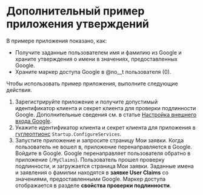 # <a name="additional-claims-sample-app"></a>Дополнительный пример приложения утверждений

В примере приложения показано, как:

* Получите заданные пользователем имя и фамилию из Google и храните утверждения о имени в значениях, предоставленных Google.
* Храните маркер доступа Google в @no__t пользователя (0).

Чтобы использовать пример приложения, выполните следующие действия.

1. Зарегистрируйте приложение и получите допустимый идентификатор клиента и секрет клиента для проверки подлинности Google. Дополнительные сведения см. в статье [Настройка внешнего входа Google](https://docs.microsoft.com/aspnet/core/security/authentication/social/google-logins).
1. Укажите идентификатор клиента и секрет клиента для приложения в [гуглеоптионс](https://docs.microsoft.com/dotnet/api/microsoft.aspnetcore.authentication.google.googleoptions) `Startup.ConfigureServices`.
1. Запустите приложение и запросите страницу Мои заявки. Когда пользователь не вошел в, приложение перенаправляется в Google. Войдите в Google. Google перенаправляет пользователя обратно в приложение (`/MyClaims`). Пользователь прошел проверку подлинности, и загружается страница Мои заявки. Заданные имена и заявления о фамилии находятся в **заявке User Claims** со значениями, предоставленными Google. Маркер доступа отображается в разделе **свойства проверки подлинности**.
